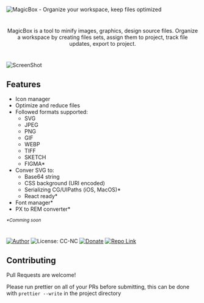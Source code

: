 ![MagicBox - Organize your workspace, keep files optimized](https://katrukhin.com/magic-box/github-header-1.png)

#

<p align=center>MagicBox is a tool to minify images, graphics, design source files. Organize a workspace by creating files sets, assign them to project, track file updates, export to project.</p>

#

![ScreenShot](https://katrukhin.com/magic-box/screen-shot-4.png)

## Features

- Icon manager
- Optimize and reduce files
- Followed formats supported:
  - SVG
  - JPEG
  - PNG
  - GIF
  - WEBP
  - TIFF
  - SKETCH
  - FIGMA*
- Conver SVG to:
  - Base64 string
  - CSS background (URI encoded)
  - Serializing CG/UIPaths (iOS, MacOS)*
  - React ready*
- Font manager*
- PX to REM converter*



 <sup><i>*Comming soon</i></sup>
#

[![Author](https://img.shields.io/badge/Author-katrukhin-brightgreen.svg)](https://katrukhin.com)
![License: CC-NC](https://img.shields.io/badge/License-CCNC-blue.svg)
[![Donate](https://img.shields.io/badge/Donate-PayPal-brightgreen.svg)](https://paypal.me/katrukhin)
[![Repo Link](https://img.shields.io/badge/Repo-Link-black.svg)](https://github.com/akatrukhin/MagicBox)


## Contributing

Pull Requests are welcome!

Please run prettier on all of your PRs before submitting, this can be done with `prettier --write` in the project directory
